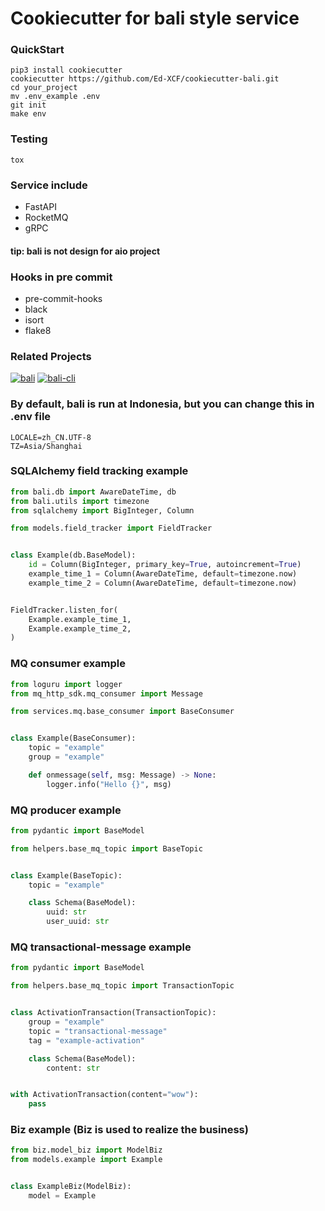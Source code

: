 # Cookiecutter for bali style service

### QuickStart
```shell
pip3 install cookiecutter
cookiecutter https://github.com/Ed-XCF/cookiecutter-bali.git
cd your_project
mv .env_example .env
git init
make env
```

### Testing
```shell
tox
```

### Service include
* FastAPI
* RocketMQ
* gRPC

#### tip: bali is not design for aio project

### Hooks in pre commit
* pre-commit-hooks
* black
* isort
* flake8

### Related Projects
[![bali](https://github-readme-stats.vercel.app/api/pin/?username=JoshYuJump&repo=bali)](https://github.com/JoshYuJump/bali)
[![bali-cli](https://github-readme-stats.vercel.app/api/pin/?username=JoshYuJump&repo=bali-cli)](https://github.com/JoshYuJump/bali-cli)

### By default, bali is run at Indonesia, but you can change this in .env file
```dotenv
LOCALE=zh_CN.UTF-8
TZ=Asia/Shanghai
```

### SQLAlchemy field tracking example
```python
from bali.db import AwareDateTime, db
from bali.utils import timezone
from sqlalchemy import BigInteger, Column

from models.field_tracker import FieldTracker


class Example(db.BaseModel):
    id = Column(BigInteger, primary_key=True, autoincrement=True)
    example_time_1 = Column(AwareDateTime, default=timezone.now)
    example_time_2 = Column(AwareDateTime, default=timezone.now)


FieldTracker.listen_for(
    Example.example_time_1,
    Example.example_time_2,
)
```

### MQ consumer example
```python
from loguru import logger
from mq_http_sdk.mq_consumer import Message

from services.mq.base_consumer import BaseConsumer


class Example(BaseConsumer):
    topic = "example"
    group = "example"

    def onmessage(self, msg: Message) -> None:
        logger.info("Hello {}", msg)
```

### MQ producer example
```python
from pydantic import BaseModel

from helpers.base_mq_topic import BaseTopic


class Example(BaseTopic):
    topic = "example"

    class Schema(BaseModel):
        uuid: str
        user_uuid: str
```

### MQ transactional-message example
```python
from pydantic import BaseModel

from helpers.base_mq_topic import TransactionTopic


class ActivationTransaction(TransactionTopic):
    group = "example"
    topic = "transactional-message"
    tag = "example-activation"

    class Schema(BaseModel):
        content: str


with ActivationTransaction(content="wow"):
    pass
```

### Biz example (Biz is used to realize the business)
```python
from biz.model_biz import ModelBiz
from models.example import Example


class ExampleBiz(ModelBiz):
    model = Example
```
